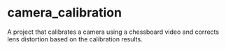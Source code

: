 # camera_calibration
A project that calibrates a camera using a chessboard video and corrects lens distortion based on the calibration results.
